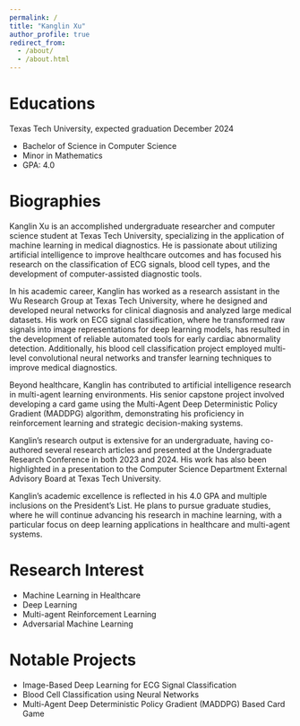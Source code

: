 ```yaml
---
permalink: /
title: "Kanglin Xu"
author_profile: true
redirect_from: 
  - /about/
  - /about.html
---
```

Educations
======
Texas Tech University, expected graduation December 2024
* Bachelor of Science in Computer Science
* Minor in Mathematics
* GPA: 4.0

Biographies
======
Kanglin Xu is an accomplished undergraduate researcher and computer science student at Texas Tech University, specializing in the application of machine learning in medical diagnostics. He is passionate about utilizing artificial intelligence to improve healthcare outcomes and has focused his research on the classification of ECG signals, blood cell types, and the development of computer-assisted diagnostic tools.

In his academic career, Kanglin has worked as a research assistant in the Wu Research Group at Texas Tech University, where he designed and developed neural networks for clinical diagnosis and analyzed large medical datasets. His work on ECG signal classification, where he transformed raw signals into image representations for deep learning models, has resulted in the development of reliable automated tools for early cardiac abnormality detection. Additionally, his blood cell classification project employed multi-level convolutional neural networks and transfer learning techniques to improve medical diagnostics.

Beyond healthcare, Kanglin has contributed to artificial intelligence research in multi-agent learning environments. His senior capstone project involved developing a card game using the Multi-Agent Deep Deterministic Policy Gradient (MADDPG) algorithm, demonstrating his proficiency in reinforcement learning and strategic decision-making systems.

Kanglin’s research output is extensive for an undergraduate, having co-authored several research articles and presented at the Undergraduate Research Conference in both 2023 and 2024. His work has also been highlighted in a presentation to the Computer Science Department External Advisory Board at Texas Tech University.

Kanglin’s academic excellence is reflected in his 4.0 GPA and multiple inclusions on the President’s List. He plans to pursue graduate studies, where he will continue advancing his research in machine learning, with a particular focus on deep learning applications in healthcare and multi-agent systems.

Research Interest
======
* Machine Learning in Healthcare
* Deep Learning
* Multi-agent Reinforcement Learning
* Adversarial Machine Learning

Notable Projects
======
* Image-Based Deep Learning for ECG Signal Classification
* Blood Cell Classification using Neural Networks
* Multi-Agent Deep Deterministic Policy Gradient (MADDPG) Based Card Game
